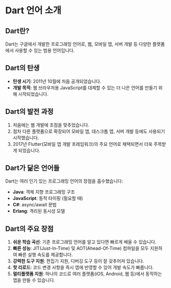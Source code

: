 # Dart 언어 소개

## Dart란?

Dart는 구글에서 개발한 프로그래밍 언어로, 웹, 모바일 앱, 서버 개발 등 다양한 플랫폼에서 사용할 수 있는 범용 언어입니다.

## Dart의 탄생

- **탄생 시기**: 2011년 10월에 처음 공개되었습니다.
- **개발 목적**: 웹 브라우저용 JavaScript를 대체할 수 있는 더 나은 언어를 만들기 위해 시작되었습니다.

## Dart의 발전 과정

1. 처음에는 웹 개발에 초점을 맞추었습니다.
2. 점차 다른 플랫폼으로 확장되어 모바일 앱, 데스크톱 앱, 서버 개발 등에도 사용되기 시작했습니다.
3. 2017년 Flutter(모바일 앱 개발 프레임워크)의 주요 언어로 채택되면서 더욱 주목받게 되었습니다.

## Dart가 닮은 언어들

Dart는 여러 인기 있는 프로그래밍 언어의 장점을 흡수했습니다:

- **Java**: 객체 지향 프로그래밍 구조
- **JavaScript**: 동적 타이핑 (필요할 때)
- **C#**: async/await 문법
- **Erlang**: 격리된 동시성 모델

## Dart의 주요 장점

1. **쉬운 학습 곡선**: 기존 프로그래밍 언어를 알고 있다면 빠르게 배울 수 있습니다.
2. **빠른 성능**: JIT(Just-In-Time) 및 AOT(Ahead-Of-Time) 컴파일을 모두 지원하여 빠른 실행 속도를 제공합니다.
3. **강력한 도구 지원**: 편집기 지원, 디버깅 도구 등이 잘 갖추어져 있습니다.
4. **핫 리로드**: 코드 변경 사항을 즉시 앱에 반영할 수 있어 개발 속도가 빠릅니다.
5. **멀티플랫폼 지원**: 하나의 코드로 여러 플랫폼(iOS, Android, 웹 등)에서 동작하는 앱을 만들 수 있습니다.
